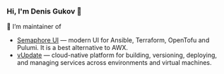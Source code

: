 ### Hi, I'm Denis Gukov 👋

🔭 I’m maintainer of
- [Semaphore UI](https://github.com/semaphoreui/semaphore) &mdash; modern UI for Ansible, Terraform, OpenTofu and Pulumi. It is a best alternative to AWX.
- [vUpdate](https://github.com/vupdate/vupdate) &mdash; cloud-native platform for building, versioning, deploying, and managing services across environments and virtual machines.
